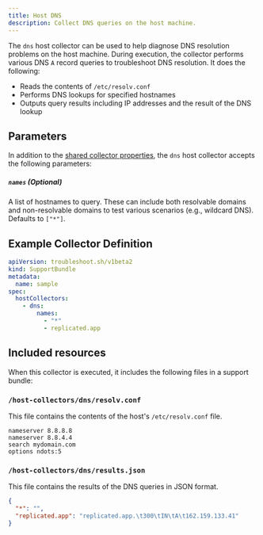 ```yaml
---
title: Host DNS
description: Collect DNS queries on the host machine.
---
```


The `dns` host collector can be used to help diagnose DNS resolution problems on the host machine. During execution, the collector performs various DNS `A` record queries to troubleshoot DNS resolution. It does the following:

- Reads the contents of `/etc/resolv.conf`
- Performs DNS lookups for specified hostnames
- Outputs query results including IP addresses and the result of the DNS lookup

## Parameters

In addition to the [shared collector properties](https://troubleshoot.sh/docs/collect/collectors/#shared-properties), the `dns` host collector accepts the following parameters:

##### `names` (Optional)

A list of hostnames to query. These can include both resolvable domains and non-resolvable domains to test various scenarios (e.g., wildcard DNS). Defaults to `["*"]`.

## Example Collector Definition

```yaml
apiVersion: troubleshoot.sh/v1beta2
kind: SupportBundle
metadata:
  name: sample
spec:
  hostCollectors:
    - dns:
        names:
          - "*"
          - replicated.app
```

## Included resources

When this collector is executed, it includes the following files in a support bundle:

### `/host-collectors/dns/resolv.conf`

This file contains the contents of the host's `/etc/resolv.conf` file.

```
nameserver 8.8.8.8
nameserver 8.8.4.4
search mydomain.com
options ndots:5
```

### `/host-collectors/dns/results.json`

This file contains the results of the DNS queries in JSON format.

```json
{
  "*": "",
  "replicated.app": "replicated.app.\t300\tIN\tA\t162.159.133.41"
}
```
